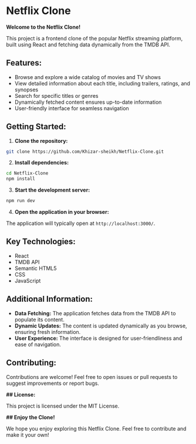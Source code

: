  # Netflix Clone

**Welcome to the Netflix Clone!** 

This project is a frontend clone of the popular Netflix streaming platform, built using React and fetching data dynamically from the TMDB API. 

## Features:

* Browse and explore a wide catalog of movies and TV shows 
* View detailed information about each title, including trailers, ratings, and synopses 
* Search for specific titles or genres 
* Dynamically fetched content ensures up-to-date information 
* User-friendly interface for seamless navigation 

## Getting Started:

1. **Clone the repository:**

```bash
git clone https://github.com/Khizar-sheikh/Netflix-Clone.git
```

2. **Install dependencies:**

```bash
cd Netflix-Clone
npm install
```

3. **Start the development server:**

```bash
npm run dev
```

4. **Open the application in your browser:**

The application will typically open at `http://localhost:3000/`.

## Key Technologies:

* React
* TMDB API
* Semantic HTML5
* CSS
* JavaScript

## Additional Information:

* **Data Fetching:** The application fetches data from the TMDB API to populate its content.
* **Dynamic Updates:** The content is updated dynamically as you browse, ensuring fresh information.
* **User Experience:** The interface is designed for user-friendliness and ease of navigation.

## Contributing:

Contributions are welcome! Feel free to open issues or pull requests to suggest improvements or report bugs.

**## License:**

This project is licensed under the MIT License.

**## Enjoy the Clone!**

We hope you enjoy exploring this Netflix Clone. Feel free to contribute and make it your own!
